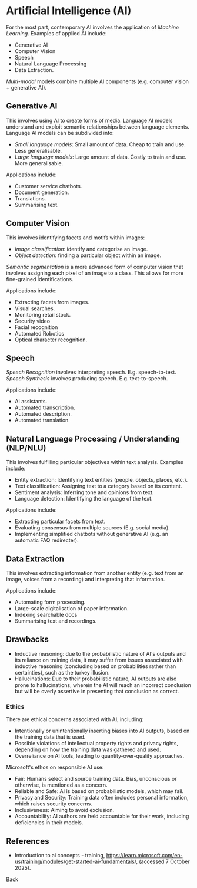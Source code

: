 # Artificial Intelligence (AI)
For the most part, contemporary AI involves the application of _Machine Learning_.
Examples of applied AI include:
- Generative AI
- Computer Vision
- Speech
- Natural Language Processing
- Data Extraction.

_Multi-modal_ models combine multiple AI components (e.g. computer vision + generative AI).

## Generative AI
This involves using AI to create forms of media. 
Language AI models understand and exploit semantic relationships between language elements. 
Language AI models can be subdivided into:
- _Small language models_: Small amount of data. Cheap to train and use. Less generalisable.
- _Large language models_: Large amount of data. Costly to train and use. More generalisable.

Applications include:
- Customer service chatbots.
- Document generation.
- Translations.
- Summarising text.

## Computer Vision
This involves identifying facets and motifs within images:
- _Image classification_: identify and categorise an image.
- _Object detection_: finding a particular object within an image.
  
_Semantic segmentation_ is a more advanced form of computer vision that involves assigning each pixel of an image to a class. 
This allows for more fine-grained identifications.

Applications include:
- Extracting facets from images.
- Visual searches.
- Monitoring retail stock.
- Security video
- Facial recognition
- Automated Robotics
- Optical character recognition.

## Speech
_Speech Recognition_ involves interpreting speech. E.g. speech-to-text.
_Speech Synthesis_ involves producing speech. E.g. text-to-speech.

Applications include:
- AI assistants.
- Automated transcription.
- Automated description.
- Automated translation.

## Natural Language Processing / Understanding (NLP/NLU)
This involves fulfilling particular objectives within text analysis. Examples include:
- Entity extraction: Identifying text entities (people, objects, places, etc.).
- Text classification: Assigning text to a category based on its content.
- Sentiment analysis: Inferring tone and opinions from text.
- Language detection: Identifying the language of the text.

Applications include:
- Extracting particular facets from text.
- Evaluating consensus from multiple sources (E.g. social media).
- Implementing simplified chatbots without generative AI (e.g. an automatic FAQ redirecter).

## Data Extraction
This involves extracting information from another entity (e.g. text from an image, voices from a recording) and interpreting that information.

Applications include:
- Automating form processing.
- Large-scale digitalisation of paper information.
- Indexing searchable docs
- Summarising text and recordings.

## Drawbacks
- Inductive reasoning: due to the probabilistic nature of AI's outputs and its reliance on training data, it may suffer from issues associated with inductive reasoning (concluding based on probabilities rather than certainties), such as the turkey illusion.
- Hallucinations: Due to their probabilistic nature, AI outputs are also prone to hallucinations, wherein the AI will reach an incorrect conclusion but will be overly assertive in presenting that conclusion as correct.

### Ethics
There are ethical concerns associated with AI, including:
- Intentionally or unintentionally inserting biases into AI outputs, based on the training data that is used.
- Possible violations of intellectual property rights and privacy rights, depending on how the training data was gathered and used.
- Overreliance on AI tools, leading to quantity-over-quality approaches.

Microsoft's ethos on responsible AI use:
- Fair: Humans select and source training data. Bias, unconscious or otherwise, is mentioned as a concern.
- Reliable and Safe: AI is based on probabilistic models, which may fail.
- Privacy and Security: Training data often includes personal information, which raises security concerns.
- Inclusiveness: Aiming to avoid exclusion.
- Accountability: AI authors are held accountable for their work, including deficiencies in their models.

## References
- Introduction to ai concepts - training, https://learn.microsoft.com/en-us/training/modules/get-started-ai-fundamentals/, (accessed 7 October 2025).

[Back](./README.md)

